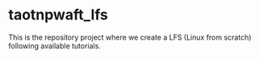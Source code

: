 # taotnpwaft_lfs
This is the repository project where we create a LFS (Linux from scratch) following available tutorials.
